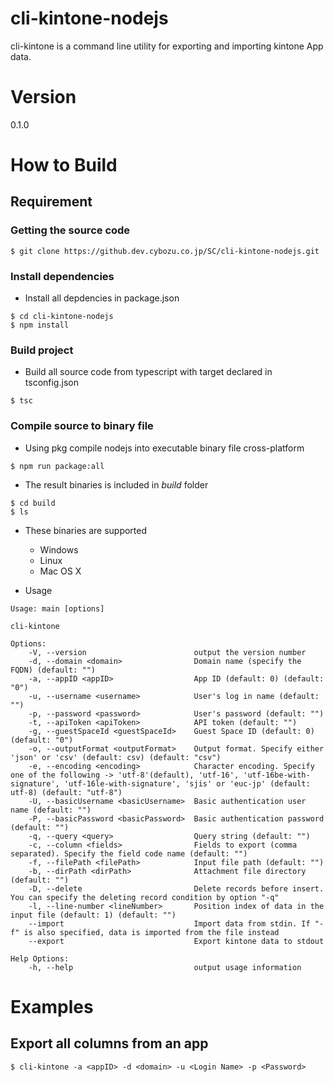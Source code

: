 # cli-kintone-nodejs
cli-kintone is a command line utility for exporting and importing kintone App data.

# Version
0.1.0

# How to Build

## Requirement

### Getting the source code

```
$ git clone https://github.dev.cybozu.co.jp/SC/cli-kintone-nodejs.git
```

### Install dependencies
* Install all depdencies in package.json
```
$ cd cli-kintone-nodejs
$ npm install
```

### Build project
* Build all source code from typescript with target declared in tsconfig.json
```
$ tsc
```

### Compile source to binary file
* Using pkg compile nodejs into executable binary file cross-platform
```
$ npm run package:all
```

* The result binaries is included in *build* folder
```
$ cd build
$ ls
```

* These binaries are supported 
    * Windows
    * Linux
    * Mac OS X

* Usage
```
Usage: main [options]

cli-kintone

Options:
    -V, --version                        output the version number
    -d, --domain <domain>                Domain name (specify the FQDN) (default: "")
    -a, --appID <appID>                  App ID (default: 0) (default: "0")
    -u, --username <username>            User's log in name (default: "")
    -p, --password <password>            User's password (default: "")
    -t, --apiToken <apiToken>            API token (default: "")
    -g, --guestSpaceId <guestSpaceId>    Guest Space ID (default: 0) (default: "0")
    -o, --outputFormat <outputFormat>    Output format. Specify either 'json' or 'csv' (default: csv) (default: "csv")
    -e, --encoding <encoding>            Character encoding. Specify one of the following -> 'utf-8'(default), 'utf-16', 'utf-16be-with-signature', 'utf-16le-with-signature', 'sjis' or 'euc-jp' (default: utf-8) (default: "utf-8")
    -U, --basicUsername <basicUsername>  Basic authentication user name (default: "")
    -P, --basicPassword <basicPassword>  Basic authentication password (default: "")
    -q, --query <query>                  Query string (default: "")
    -c, --column <fields>                Fields to export (comma separated). Specify the field code name (default: "")
    -f, --filePath <filePath>            Input file path (default: "")
    -b, --dirPath <dirPath>              Attachment file directory (default: "")
    -D, --delete                         Delete records before insert. You can specify the deleting record condition by option "-q"
    -l, --line-number <lineNumber>       Position index of data in the input file (default: 1) (default: "")
    --import                             Import data from stdin. If "-f" is also specified, data is imported from the file instead
    --export                             Export kintone data to stdout

Help Options:
    -h, --help                           output usage information
```

# Examples
## Export all columns from an app
```
$ cli-kintone -a <appID> -d <domain> -u <Login Name> -p <Password>
```